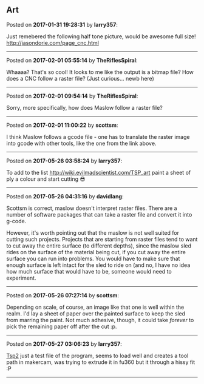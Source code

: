 ## Art
Posted on **2017-01-31 19:28:31** by **larry357**:

Just remebered the following half tone picture, would be awesome full size! http://jasondorie.com/page_cnc.html

---

Posted on **2017-02-01 05:55:14** by **TheRiflesSpiral**:

Whaaaa? That's so cool! It looks to me like the output is a bitmap file? How does a CNC follow a raster file? (Just curious... newb here)

---

Posted on **2017-02-01 09:54:14** by **TheRiflesSpiral**:

Sorry, more specifically, how does Maslow follow a raster file?

---

Posted on **2017-02-01 11:00:22** by **scottsm**:

I think Maslow follows a gcode file - one has to translate the raster image into gcode with other tools, like the one from the link above.

---

Posted on **2017-05-26 03:58:24** by **larry357**:

To add to the list http://wiki.evilmadscientist.com/TSP_art paint a sheet of ply a colour and start cutting 😎

---

Posted on **2017-05-26 04:31:16** by **davidlang**:

Scottsm is correct, maslow doesn't interpret raster files. There are a number of software packages that can take a raster file and convert it into g-code.



However, it's worth pointing out that the maslow is not well suited for cutting such projects. Projects that are starting from raster files tend to want to cut away the entire surface (to different depths), since the maslow sled rides on the surface of the material being cut, if you cut away the entire surface you can run into problems. You would have to make sure that enough surface is left intact for the sled to ride on (and no, I have no idea how much surface that would have to be, someone would need to experiment.

---

Posted on **2017-05-26 07:27:14** by **scottsm**:

Depending on scale, of course, an image like that one is well within the realm. I'd lay a sheet of paper over the painted surface to keep the sled from marring the paint. Not much adhesive, though, it could take _forever_ to pick the remaining paper off after the cut :p.

---

Posted on **2017-05-27 03:06:23** by **larry357**:

[Tsp2](//muut.com/u/maslowcnc/s2/:maslowcnc:Lmf8:tsp2.svg.jpg) just a test file of the program, seems to load well and creates a tool path in makercam, was trying to extrude it in fu360 but it through a hissy fit :P

---

